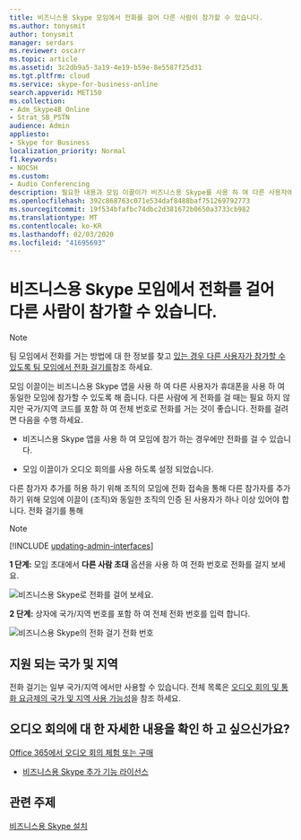```yaml
---
title: 비즈니스용 Skype 모임에서 전화를 걸어 다른 사람이 참가할 수 있습니다.
ms.author: tonysmit
author: tonysmit
manager: serdars
ms.reviewer: oscarr
ms.topic: article
ms.assetid: 3c2db9a5-3a19-4e19-b59e-8e5587f25d31
ms.tgt.pltfrm: cloud
ms.service: skype-for-business-online
search.appverid: MET150
ms.collection:
- Adm_Skype4B_Online
- Strat_SB_PSTN
audience: Admin
appliesto:
- Skype for Business
localization_priority: Normal
f1.keywords:
- NOCSH
ms.custom:
- Audio Conferencing
description: 필요한 내용과 모임 이끌이가 비즈니스용 Skype를 사용 하 여 다른 사용자에 게 전화를 걸 수 있는 방법을 알아봅니다.
ms.openlocfilehash: 392c868763c071e534daf8488baf751269792773
ms.sourcegitcommit: 19f534bfafbc74dbc2d381672b0650a3733cb982
ms.translationtype: MT
ms.contentlocale: ko-KR
ms.lasthandoff: 02/03/2020
ms.locfileid: "41695693"
---
```

# <a name="dialing-out-from-a-skype-for-business-meeting-so-other-people-can-join-it"></a>비즈니스용 Skype 모임에서 전화를 걸어 다른 사람이 참가할 수 있습니다.

> [!NOTE]
> 팀 모임에서 전화를 거는 방법에 대 한 정보를 찾고 [있는 경우 다른 사용자가 참가할 수 있도록 팀 모임에서 전화 걸기를](/MicrosoftTeams/dialing-out-from-a-teams-meeting-so-other-people-can-join-it)참조 하세요.

모임 이끌이는 비즈니스용 Skype 앱을 사용 하 여 다른 사용자가 휴대폰을 사용 하 여 동일한 모임에 참가할 수 있도록 해 줍니다. 다른 사람에 게 전화를 걸 때는 필요 하지 않지만 국가/지역 코드를 포함 하 여 전체 번호로 전화를 거는 것이 좋습니다. 전화를 걸려면 다음을 수행 하세요.
  
- 비즈니스용 Skype 앱을 사용 하 여 모임에 참가 하는 경우에만 전화를 걸 수 있습니다.
    
- 모임 이끌이가 오디오 회의를 사용 하도록 설정 되었습니다.

다른 참가자 추가를 허용 하기 위해 조직의 모임에 전화 접속을 통해 다른 참가자를 추가 하기 위해 모임에 이끌이 (조직)와 동일한 조직의 인증 된 사용자가 하나 이상 있어야 합니다. 전화 걸기를 통해 

> [!NOTE]
> [!INCLUDE [updating-admin-interfaces](../includes/updating-admin-interfaces.md)]

 **1 단계:** 모임 초대에서 **다른 사람 초대** 옵션을 사용 하 여 전화 번호로 전화를 걸지 보세요.
  
![비즈니스용 Skype로 전화를 걸어 보세요.](../images/9896abec-7a6f-4148-ad09-76a1cf4b56e1.png)
  
 **2 단계:** 상자에 국가/지역 번호를 포함 하 여 전체 전화 번호를 입력 합니다.
  
![비즈니스용 Skype의 전화 걸기 전화 번호](../images/084b4fb5-21eb-4f10-9a1a-c92b919084b9.png)
  
## <a name="supported-countries-and-regions"></a>지원 되는 국가 및 지역

전화 걸기는 일부 국가/지역 에서만 사용할 수 있습니다. 전체 목록은 [오디오 회의 및 통화 요금제의 국가 및 지역 사용 가능성](/microsoftteams/country-and-region-availability-for-audio-conferencing-and-calling-plans/country-and-region-availability-for-audio-conferencing-and-calling-plans)을 참조 하세요.
  
## <a name="want-to-know-more-about-audio-conferencing"></a>오디오 회의에 대 한 자세한 내용을 확인 하 고 싶으신가요?

[Office 365에서 오디오 회의 체험 또는 구매](../audio-conferencing-in-office-365/try-or-purchase-audio-conferencing-in-office-365.md)
    
- [비즈니스용 Skype 추가 기능 라이선스](../skype-for-business-and-microsoft-teams-add-on-licensing/skype-for-business-and-microsoft-teams-add-on-licensing.md)
    
## <a name="related-topics"></a>관련 주제

[비즈니스용 Skype 설치](https://support.office.com/en-us/article/8a0d4da8-9d58-44f9-9759-5c8f340cb3fb)
